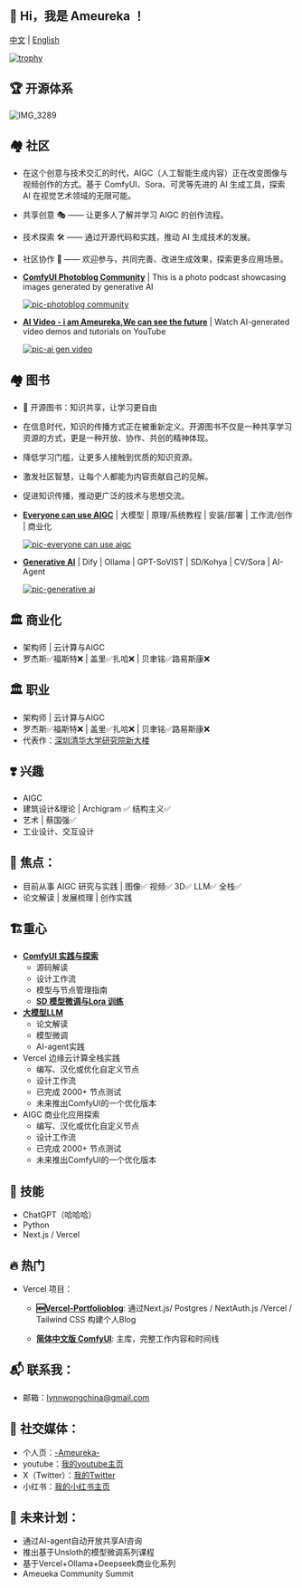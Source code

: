 <!---
- 👋 Hi, I’m Ameureka ,
- 👀 I’m interested in AI
- 🌱 I am currently working in the field of cloud computing and generative artificial intelligence.
- 💞️ I’m looking to collaborate on ...
- 📫 How to reach me ...


ameureka/ameureka is a ✨ special ✨ repository because its `README.md` (this file) appears on your GitHub profile.
You can click the Preview link to take a look at your changes.
--->


## 👋 Hi，我是 Ameureka ！

[中文](README.md) | [English](README.en.md)

<!---
![你的GitHub统计](https://github-readme-stats.vercel.app/api?username=ameureka&show_icons=true)
--->
<!---
![](https://komarev.com/ghpvc/?username=ameureka)
--->
<!---
![Visitor Count](https://visitor-badge.laobi.icu/badge?page_id=你的用户名.仓库名)
--->
<!---
[![Ashutosh's github activity graph](https://github-readme-activity-graph.vercel.app/graph?username=ameureka)](https://github.com/ashutosh00710/github-readme-activity-graph)
--->
<!---
[![Ashutosh's github activity graph](https://github-readme-activity-graph.vercel.app/graph?username=ameureka&theme=github-compact)](https://github.com/ashutosh00710/github-readme-activity-graph)
--->
[![trophy](https://github-profile-trophy.vercel.app/?username=ameureka)](https://github.com/ryo-ma/github-profile-trophy)


<!---
精简版
--->

## 🏆 **开源体系**

  ![IMG_3289](https://github.com/user-attachments/assets/151c10cf-d927-4650-8fb1-419df00f843b)


## 🏘️ **社区**

- 在这个创意与技术交汇的时代，AIGC（人工智能生成内容）正在改变图像与视频创作的方式。基于 ComfyUI、Sora、可灵等先进的 AI 生成工具，探索 AI 在视觉艺术领域的无限可能。
- 共享创意 🎭 —— 让更多人了解并学习 AIGC 的创作流程。
- 技术探索 🛠️ —— 通过开源代码和实践，推动 AI 生成技术的发展。
- 社区协作 🤝 —— 欢迎参与，共同完善、改进生成效果，探索更多应用场景。

- [**ComfyUI Photoblog Community**](https://photoblog.ameureka.com/) | This is a photo podcast showcasing images generated by generative AI

   [![pic-photoblog community](https://github.com/ameureka/ameureka/blob/main/files/photoblog.png)](https://photoblog.ameureka.com/) 


- [**AI Video - i am Ameureka,We can see the future**](https://www.youtube.com/watch?v=fv93Lxr98vw) | Watch AI-generated video demos and tutorials on YouTube

   [![pic-ai gen video](https://github.com/ameureka/ameureka/blob/main/files/video-iameureka.png)](https://www.youtube.com/watch?v=fv93Lxr98vw)
  

## 🏘️ **图书**

- 📖 开源图书：知识共享，让学习更自由
- 在信息时代，知识的传播方式正在被重新定义。开源图书不仅是一种共享学习资源的方式，更是一种开放、协作、共创的精神体现。
- 降低学习门槛，让更多人接触到优质的知识资源。
- 激发社区智慧，让每个人都能为内容贡献自己的见解。
- 促进知识传播，推动更广泛的技术与思想交流。

- [**Everyone can use AIGC**](https://aigcbook.ameureka.com/) | 大模型 | 原理/系统教程 | 安装/部署 | 工作流/创作 | 商业化
  
  [![pic-everyone can use aigc](https://github.com/ameureka/ameureka/blob/main/files/Everyone%20can%20use%20AIGC.webp)](https://aigcbook.ameureka.com/)

- [**Generative AI**](https://genaibook.ameureka.com/) | Dify | Ollama | GPT-SoVIST | SD/Kohya | CV/Sora | AI-Agent
  
  [![pic-generative ai](https://github.com/ameureka/ameureka/blob/main/files/Generative%20AI.webp)](https://genaibook.ameureka.com/)

## 🏛️ **商业化**
- 架构师 | 云计算与AIGC
- 罗杰斯✅福斯特❌ | 盖里✅扎哈❌ | 贝聿铭✅路易斯康❌

## 🏛️ **职业**
- 架构师 | 云计算与AIGC
- 罗杰斯✅福斯特❌ | 盖里✅扎哈❌ | 贝聿铭✅路易斯康❌
- 代表作：[深圳清华大学研究院新大楼](https://www.archdaily.cn/cn/1019678/shen-zhen-qing-hua-da-xue-yan-jiu-yuan-xin-da-lou-hua-yang-guo-ji)


## ❣️ **兴趣**
- AIGC
- 建筑设计&理论 | Archigram ✅ 结构主义✅
- 艺术 | 蔡国强✅
- 工业设计、交互设计

## 🤖 **焦点**：
- 目前从事 AIGC 研究与实践 | 图像✅ 视频✅ 3D✅ LLM✅ 全栈✅
- 论文解读 | 发展梳理 | 创作实践

## 🏗️**重心**
- [**ComfyUI 实践与探索**](https://aigcbook.ameureka.com/di-wu-zhang-gong-zuo-liu-yin-qing-zhong-ji-jie-dian-mo-xing-cha-jian) 
    - 源码解读
    - 设计工作流
    - 模型与节点管理指南
    - [**SD 模型微调与Lora 训练**](https://genaibook.ameureka.com/chapter-4-sd-model-inference) 
- [**大模型LLM**](https://aigcbook.ameureka.com/di-liu-zhang-gong-zuo-liu-dong-he-xin-gao-ji) 
    - 论文解读
    - 模型微调
    - AI-agent实践
- Vercel 边缘云计算全栈实践
    - 编写、汉化或优化自定义节点
    - 设计工作流
    - 已完成 2000+ 节点测试
    - 未来推出ComfyUI的一个优化版本
- AIGC 商业化应用探索
    - 编写、汉化或优化自定义节点
    - 设计工作流
    - 已完成 2000+ 节点测试
    - 未来推出ComfyUI的一个优化版本



## 🌟 **技能**
- ChatGPT（哈哈哈）
- Python
- Next.js / Vercel

## 🔥 **热门**

- Vercel 项目：

    - **🆕[Vercel-Portfolioblog](https://github.com/ameureka/PortfolioBlog)**: 通过Next.js/ Postgres / NextAuth.js /Vercel / Tailwind CSS 构建个人Blog

    - **[简体中文版 ComfyUI](https://github.com/ZHO-ZHO-ZHO/ComfyUI-ZHO-Chinese)**: 主库，完整工作内容和时间线


## 📬 **联系我**：
- 邮箱：lynnwongchina@gmail.com

## 🔗 **社交媒体**：
- 个人页：[-Ameureka-](https://portfolio.ameureka.com/)
- youtube：[我的youtube主页](https://www.youtube.com/@ameureka-ai)
- X（Twitter）：[我的Twitter](https://x.com/am_eureka)
- 小红书：[我的小红书主页](https://www.xiaohongshu.com/user/profile/5df6e93200000000010051d0?tab=note&subTab=note)

## 📅 **未来计划**：
- 通过AI-agent自动开放共享AI咨询
- 推出基于Unsloth的模型微调系列课程
- 基于Vercel+Ollama+Deepseek商业化系列
- Ameueka Community Summit

